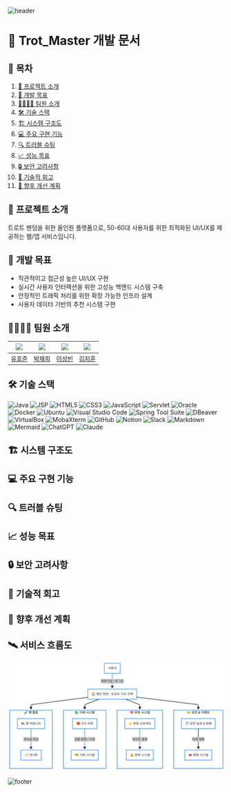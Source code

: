 ![header](https://capsule-render.vercel.app/api?type=waving&color=0:8A2BE2,100:00BFFF&height=220&section=header&text=🎶Trot_Master&fontSize=55&fontColor=E0FFFF&fontAlignY=40&desc=Feel%20the%20Music,%20Join%20the%20Fandom!&descSize=20&descAlignY=60)

# 🎤 Trot_Master 개발 문서

## 📑 목차

1. [📌 프로젝트 소개](#-프로젝트-소개)
2. [🎯 개발 목표](#-개발-목표)
3. [👨‍👨‍👦‍👦 팀원 소개](#-팀원-소개)
4. [🛠 기술 스택](#-기술-스택)
5. [🏗 시스템 구조도](#-시스템-구조도)
6. [💻 주요 구현 기능](#-주요-구현-기능)
7. [🔍 트러블 슈팅](#-트러블-슈팅)
8. [📈 성능 목표](#-성능-목표)
9. [🔒 보안 고려사항](#-보안-고려사항)
10. [📝 기술적 회고](#-기술적-회고)
11. [🚀 향후 개선 계획](#-향후-개선-계획)

## 📌 프로젝트 소개
트로트 팬덤을 위한 올인원 플랫폼으로, 50-60대 사용자를 위한 최적화된 UI/UX를 제공하는 웹/앱 서비스입니다.

## 🎯 개발 목표
- 직관적이고 접근성 높은 UI/UX 구현
- 실시간 사용자 인터랙션을 위한 고성능 백엔드 시스템 구축
- 안정적인 트래픽 처리를 위한 확장 가능한 인프라 설계
- 사용자 데이터 기반의 추천 시스템 구현

## 👨‍👨‍👦‍👦 팀원 소개
| <img src="https://github.com/wns5120.png" width="200px"> | <img src="https://github.com/JaeHee-devSpace.png" width="200px"> | <img src="https://github.com/andytjdqls.png" width="200px"> | <img src="https://github.com/wild-turkey.png" width="200px"> |
| :---: | :---: | :---: | :---: |
| [유호준](https://github.com/wns5120) | [박재희](https://github.com/JaeHee-devSpace) | [이성빈](https://github.com/andytjdqls) | [김지훈](https://github.com/wild-turkey) |


## 🛠 기술 스택

![Java](https://img.shields.io/badge/Java-007396?style=flat&logo=java&logoColor=white)
![JSP](https://img.shields.io/badge/JSP-007396?style=flat&logo=java&logoColor=white)
![HTML5](https://img.shields.io/badge/HTML5-E34F26?style=flat&logo=html5&logoColor=white)
![CSS3](https://img.shields.io/badge/CSS3-1572B6?style=flat&logo=css3&logoColor=white)
![JavaScript](https://img.shields.io/badge/JavaScript-F7DF1E?style=flat&logo=javascript&logoColor=black)
![Servlet](https://img.shields.io/badge/Servlet-007396?style=flat&logo=java&logoColor=white)
![Oracle](https://img.shields.io/badge/Oracle-F80000?style=flat&logo=oracle&logoColor=white)
![Docker](https://img.shields.io/badge/Docker-2496ED?style=flat&logo=docker&logoColor=white)
![Ubuntu](https://img.shields.io/badge/Ubuntu-E95420?style=flat&logo=ubuntu&logoColor=white)
![Visual Studio Code](https://img.shields.io/badge/VSCode-007ACC?style=flat&logo=visualstudiocode&logoColor=white)
![Spring Tool Suite](https://img.shields.io/badge/STS-6DB33F?style=flat&logo=spring&logoColor=white)
![DBeaver](https://img.shields.io/badge/DBeaver-372923?style=flat&logo=dbeaver&logoColor=white)
![VirtualBox](https://img.shields.io/badge/VirtualBox-183A61?style=flat&logo=virtualbox&logoColor=white)
![MobaXterm](https://img.shields.io/badge/MobaXterm-008FBA?style=flat&logoColor=white)
![GitHub](https://img.shields.io/badge/GitHub-181717?style=flat&logo=github&logoColor=white)
![Notion](https://img.shields.io/badge/Notion-000000?style=flat&logo=notion&logoColor=white)
![Slack](https://img.shields.io/badge/Slack-4A154B?style=flat&logo=slack&logoColor=white)
![Markdown](https://img.shields.io/badge/Markdown-000000?style=flat&logo=markdown&logoColor=white)
![Mermaid](https://img.shields.io/badge/Mermaid-4995DA?style=flat&logo=mermaid&logoColor=white)
![ChatGPT](https://img.shields.io/badge/ChatGPT-412991?style=flat&logo=openai&logoColor=white)
![Claude](https://img.shields.io/badge/Claude-000000?style=flat&logo=anthropic&logoColor=white)

## 🏗 시스템 구조도



## 💻 주요 구현 기능



## 🔍 트러블 슈팅



## 📈 성능 목표


## 🔒 보안 고려사항


## 📝 기술적 회고

## 🚀 향후 개선 계획



## 🛰️ 서비스 흐름도
![alt text](Service.png)


![footer](https://capsule-render.vercel.app/api?type=waving&color=0:00BFFF,100:8A2BE2&height=180&section=footer)
